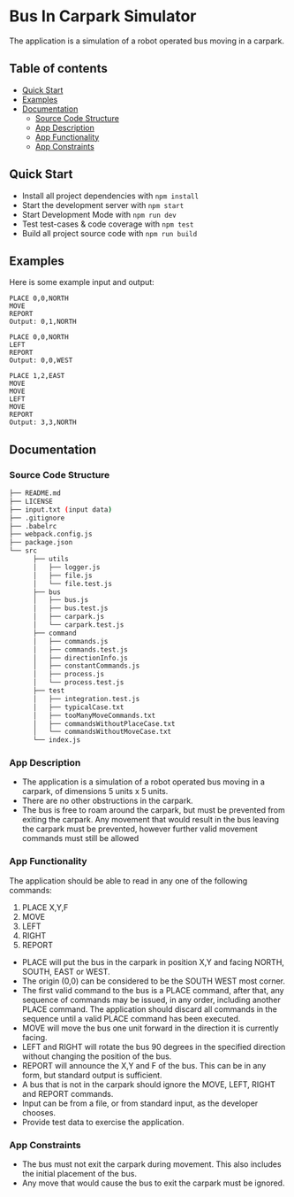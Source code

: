 # Bus In Carpark Simulator

The application is a simulation of a robot operated bus moving in a carpark.

## Table of contents

- [Quick Start](#quick-start)
- [Examples](#examples)
- [Documentation](#documentation)
   - [Source Code Structure](#source-code-structure)
   - [App Description](#app-description)
   - [App Functionality](#app-functionality)
   - [App Constraints](#app-constraints)

## Quick Start

- Install all project dependencies with `npm install`
- Start the development server with `npm start`
- Start Development Mode with `npm run dev`
- Test test-cases & code coverage with `npm test`
- Build all project source code with `npm run build` 

## Examples

Here is some example input and output:

```
PLACE 0,0,NORTH
MOVE
REPORT
Output: 0,1,NORTH
```

```
PLACE 0,0,NORTH
LEFT
REPORT
Output: 0,0,WEST
```

```
PLACE 1,2,EAST
MOVE
MOVE
LEFT
MOVE
REPORT
Output: 3,3,NORTH
```

## Documentation

### Source Code Structure

```bash
├── README.md
├── LICENSE
├── input.txt (input data)
├── .gitignore
├── .babelrc
├── webpack.config.js
├── package.json 
└── src
      ├── utils
      │   ├── logger.js
      │   ├── file.js
      │   └── file.test.js
      ├── bus 
      │   ├── bus.js
      │   ├── bus.test.js
      │   ├── carpark.js
      │   └── carpark.test.js
      ├── command 
      │   ├── commands.js
      │   ├── commands.test.js
      │   ├── directionInfo.js
      │   ├── constantCommands.js
      │   ├── process.js
      │   └── process.test.js
      ├── test 
      │   ├── integration.test.js
      │   ├── typicalCase.txt
      │   ├── tooManyMoveCommands.txt
      │   ├── commandsWithoutPlaceCase.txt
      │   └── commandsWithoutMoveCase.txt
      └── index.js
```

### App Description

- The application is a simulation of a robot operated bus moving in a carpark, of dimensions 5 units x 5 units.
- There are no other obstructions in the carpark.
- The bus is free to roam around the carpark, but must be prevented from exiting the carpark. Any movement that would result in the bus leaving the carpark must be prevented, however further valid movement commands must still be allowed

### App Functionality

The application should be able to read in any one of the following commands:  

 1. PLACE X,Y,F  
 2. MOVE  
 3. LEFT  
 4. RIGHT  
 5. REPORT

- PLACE will put the bus in the carpark in position X,Y and facing NORTH, SOUTH, EAST or WEST.
- The origin (0,0) can be considered to be the SOUTH WEST most corner.
- The first valid command to the bus is a PLACE command, after that, any sequence of commands may be issued, in any order, including another PLACE command. The application should discard all commands in the sequence until a valid PLACE command has been executed.
- MOVE will move the bus one unit forward in the direction it is currently facing.
- LEFT and RIGHT will rotate the bus 90 degrees in the specified direction without changing the position of the bus.
- REPORT will announce the X,Y and F of the bus. This can be in any form, but standard output is sufficient.
- A bus that is not in the carpark should ignore the MOVE, LEFT, RIGHT and REPORT commands.
- Input can be from a file, or from standard input, as the developer chooses.
- Provide test data to exercise the application.

### App Constraints

- The bus must not exit the carpark during movement. This also includes the initial
placement of the bus.
- Any move that would cause the bus to exit the carpark must be ignored.